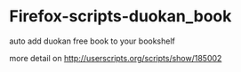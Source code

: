 Firefox-scripts-duokan_book
===========================

auto add duokan free book to your bookshelf 

more detail on http://userscripts.org/scripts/show/185002
